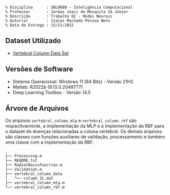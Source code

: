 ```
% Disciplina      : SBL0080 - Inteligência Computacional
% Professor       : Jarbas Joaci de Mesquita Sá Júnior
% Descrição       : Trabalho 02 - Redes Neurais
% Autor(a)        : Izaias Machado Pessoa Neto
% Data de Entrega : 15/11/2022
```

## Dataset Utilizado

- [Vertebral Column Data Set](https://archive.ics.uci.edu/ml/datasets/Vertebral+Column)

## Versões de Software

- Sistema Operacional: Windows 11 (64 Bits) - Versão 21H2
- Matlab: R2022b (9.13.0.2049777)
- Deep Learning Toolbox - Versão 14.5

## Árvore de Arquivos

Os arquivos `vertebral_column_mlp` e `vertebral_column_rbf` são respectivamente,
a implementação da MLP e a implementação da RBF para o dataset de doenças relacionadas
a coluna vertebral. Os demais arquivos são classes com funções auxiliares de validação,
processamento e também uma classe com a implementação da RBF.

```
.
├── Processing.m
├── README.txt
├── RadialBasisFunction.m
├── Validation.m
├── vertebral_column_data
│   └── column_3C.dat
├── vertebral_column_mlp.m
└── vertebral_column_rbf.m
```
